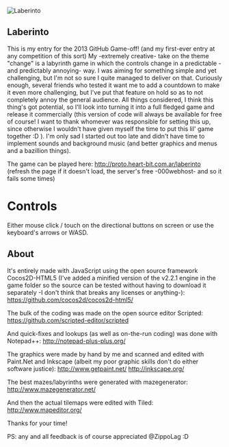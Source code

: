 ![Laberinto](http://proto.heart-bit.com.ar/laberinto/screenshot.png)

## Laberinto
This is my entry for the 2013 GitHub Game-off! (and my first-ever entry at any competition of this sort)
My -extremely creative- take on the theme "change" is a labyrinth game in which the controls change in a predictable -and predictably annoying- way.
I was aiming for something simple and yet challenging, but I'm not so sure I quite managed to deliver on that. Curiously enough, several friends who tested it want me to add a countdown to make it even more challenging, but I've put that feature on hold so as to not completely annoy the general audience.
All things considered, I think this thing's got potential, so I'll look into turning it into a full fledged game and release it commercially (this version of code will always be available for free of course! I want to thank whomever was responsible for setting this up, since otherwise I wouldn't have given myself the time to put this lil' game together :D ).
I'm only sad I started out too late and didn't have time to implement sounds and background music (and better graphics and menus and a bazillion things).

The game can be played here:
http://proto.heart-bit.com.ar/laberinto
(refresh the page if it doesn't load, the server's free -000webhost- and so it fails some times)

# Controls
Either mouse click / touch on the directional buttons on screen or use the keyboard's arrows or WASD.

## About
It's entirely made with JavaScript using the open source framework Cocos2D-HTML5 (I've added a minified version of the v2.2.1 engine in the game folder so the source can be tested without having to download it separately -I don't think that breaks any licenses or anything-):
https://github.com/cocos2d/cocos2d-html5/

The bulk of the coding was made on the open source editor Scripted:
https://github.com/scripted-editor/scripted

And quick-fixes and lookups (as well as on-the-run coding) was done with Notepad++:
http://notepad-plus-plus.org/

The graphics were made by hand by me and scanned and edited with Paint.Net and Inkscape (albeit my poor graphic skills don't do either software justice):
http://www.getpaint.net/
http://inkscape.org/

The best mazes/labyrinths were generated with mazegenerator:
http://www.mazegenerator.net/

And then the actual tilemaps were edited with Tiled:
http://www.mapeditor.org/

Thanks for your time!

PS: any and all feedback is of course appreciated @ZippoLag :D